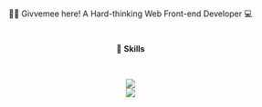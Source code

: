 <div align="center">

🙌🏻 Givvemee here! A Hard-thinking Web Front-end Developer 💻
  
  </div>

#
<div align="center">
  
  📌 **Skills**
  


  </div>
<br/>

<p align="center">
    <img src="https://skillicons.dev/icons?i=html,css,sass,js,ts" /> <br/>
    <img src="https://skillicons.dev/icons?i=react,redux,nextjs,graphql" />
</p>
